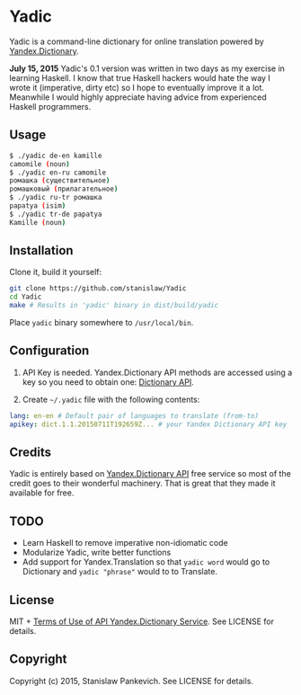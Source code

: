 # Yadic

Yadic is a command-line dictionary for online translation powered by [Yandex.Dictionary](https://tech.yandex.com/dictionary/).

__July 15, 2015__ Yadic's 0.1 version was written in two days as my exercise in learning Haskell. I know that true Haskell hackers would hate the way I wrote it (imperative, dirty etc) so I hope to eventually improve it a lot. Meanwhile I would highly appreciate having advice from experienced Haskell programmers.

## Usage

```bash
$ ./yadic de-en kamille
camomile (noun)
$ ./yadic en-ru camomile
ромашка (существительное)
ромашковый (прилагательное)
$ ./yadic ru-tr ромашка
papatya (isim)
$ ./yadic tr-de papatya
Kamille (noun)
```

## Installation

Clone it, build it yourself:

```bash
git clone https://github.com/stanislaw/Yadic
cd Yadic
make # Results in 'yadic' binary in dist/build/yadic
```

Place `yadic` binary somewhere to `/usr/local/bin`.

## Configuration

1) API Key is needed. Yandex.Dictionary API methods are accessed using a key so you need to obtain one: [Dictionary API](https://tech.yandex.com/dictionary/).

2) Create `~/.yadic` file with the following contents:

```yaml
lang: en-en # Default pair of languages to translate (from-to)
apikey: dict.1.1.20150711T192659Z... # your Yandex Dictionary API key
```

## Credits

Yadic is entirely based on [Yandex.Dictionary API](https://tech.yandex.com/dictionary/) free service so most of the credit goes to their wonderful machinery. That is great that they made it available for free.

## TODO

- Learn Haskell to remove imperative non-idiomatic code
- Modularize Yadic, write better functions
- Add support for Yandex.Translation so that `yadic word` would go to Dictionary and `yadic "phrase"` would to to Translate.

## License

MIT + [Terms of Use of API Yandex.Dictionary Service](https://legal.yandex.com/dictionary_api/). See LICENSE for details.

## Copyright

Copyright (c) 2015, Stanislaw Pankevich. See LICENSE for details.

